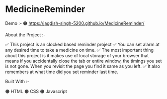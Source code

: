 # MedicineReminder

Demo :-
🟠 https://jagdish-singh-5200.github.io/MedicineReminder/

About the Project :-

✅ This project is an clocked based reminder project ✅ You can set alarm at any desired time to take a medicine on time. ✅ The most important thing about this project is it makes use of local storage of your browser that means if you accidentally close the tab or entire window, the timings you set is not gone. When you revisit the page you find it same as you left. ✅ It also remembers at what time did you set reminder last time.

Built With :-

🟠 HTML 🟠 CSS 🟠 Javascript
